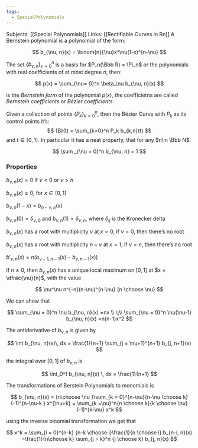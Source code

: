 ```yaml
---
tags:
  - SpecialPolynomials
---
```

Subjects: [[Special Polynomials]]
Links: [[Rectifiable Curves in Rn]]
A Bernstein polynomial is a polynomial of the form:

$$ b_{\nu, n}(x) = \binom{n}{\nu}x^\nu(1-x)^{n-\nu} $$

The set $\{b_{\nu, n}\}_{\nu = 0}^n$ is a basis for $P_n(\Bbb R) = \Pi_n$ or the polynomials with real coefficients of at most degree $n$, then: 

$$ p(x) = \sum_{\nu= 0}^n \beta_\nu b_{\nu, n}(x) $$

is the _Bernstein form_ of the polynomial $p(x)$, the coefficietns are called *Bernstein coefficients* or *Bézier coefficients*.

Given a collection of points $\{P_k\}_{k=0}^n$, then the Bézier Curve with $P_k$ as its control points it’s:
$$ {B}(t) = \sum_{k=0}^n P_k b_{k,n}(t) $$
and $t\in [0,1]$.
In particular it has a neat property, that for any $n\in \Bbb N$:

$$ \sum _{\nu = 0}^n b_{\nu, n} = 1 $$

### Properties

$b_{\nu, n} (x) = 0$ if $\nu < 0$ or $\nu >n$

$b_{\nu, n} (x) \ge 0$, for $x \in [0,1]$

$b_{\nu, n} (1-x) = b_{n-\nu, n}(x)$

$b_{\nu, n} (0) = \delta_{\nu, 0}$ and $b_{\nu, n} (1) = \delta_{\nu, n}$, where $\delta_{ij}$ is the Kronecker delta

$b_{\nu, n} (x)$ has a root with multiplicity $\nu$ at $x=0$, if $\nu =0$, then there’s no root

$b_{\nu, n} (x)$ has a root with multiplicity $n-\nu$ at $x=1$, if $\nu =n$, then there’s no root

$b'_{\nu, n} (x) = n(b_{\nu-1, n-1}(x) - b_{\nu, n-1}(x))$

If $n \ne 0$, then $b_{\nu, n} (x)$ has a unique local maximum on $[0,1]$ at $x = \dfrac{\nu}{n}$, with the value

$$ \nu^\nu n^{-n}(n-\nu)^{n-\nu} {n \choose \nu} $$

We can show that

$$ \sum_{\nu = 0}^n \nu b_{\nu, n}(x) =nx \\ \;\\ \sum_{\nu = 0}^n \nu(\nu-1) b_{\nu, n}(x) =n(n-1)x^2 $$

The antiderivative of $b_{\nu, n}$ is given by

$$ \int b_{\nu, n}(x)\, dx = \frac{1}{n+1} \sum_{j = \nu+1}^{n+1} b_{j, n+1}(x) $$

the integral over $[0,1]$ of $b_{\nu, n}$ is

$$ \int_0^1 b_{\nu, n}(x) \, dx = \frac{1}{n+1} $$

The transformations of Berstein Polynomials to monomials is

$$ b_{\nu, n}(x) = {n\choose \nu }\sum_{k = 0}^{n-\nu}{n-\nu \choose k}(-1)^{n-\nu-k } x^{\nu+k} = \sum_{k =\nu}^n{n \choose k}{k \choose \nu} (-1)^{k-\nu} x^k $$

using the inverse binomial transformation we get that

$$ x^k = \sum_{i = 0}^{n-k} {n-k \choose i}\frac{1}{n \choose i} b_{n-i, n}(x) =\frac{1}{n\choose k} \sum_{j = k}^n {j \choose k} b_{j, n}(x) $$
